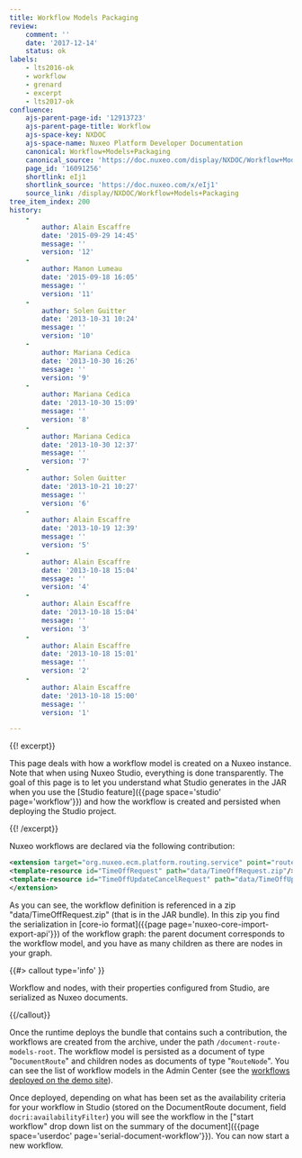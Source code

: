 ```yaml
---
title: Workflow Models Packaging
review:
    comment: ''
    date: '2017-12-14'
    status: ok
labels:
    - lts2016-ok
    - workflow
    - grenard
    - excerpt
    - lts2017-ok
confluence:
    ajs-parent-page-id: '12913723'
    ajs-parent-page-title: Workflow
    ajs-space-key: NXDOC
    ajs-space-name: Nuxeo Platform Developer Documentation
    canonical: Workflow+Models+Packaging
    canonical_source: 'https://doc.nuxeo.com/display/NXDOC/Workflow+Models+Packaging'
    page_id: '16091256'
    shortlink: eIj1
    shortlink_source: 'https://doc.nuxeo.com/x/eIj1'
    source_link: /display/NXDOC/Workflow+Models+Packaging
tree_item_index: 200
history:
    -
        author: Alain Escaffre
        date: '2015-09-29 14:45'
        message: ''
        version: '12'
    -
        author: Manon Lumeau
        date: '2015-09-18 16:05'
        message: ''
        version: '11'
    -
        author: Solen Guitter
        date: '2013-10-31 10:24'
        message: ''
        version: '10'
    -
        author: Mariana Cedica
        date: '2013-10-30 16:26'
        message: ''
        version: '9'
    -
        author: Mariana Cedica
        date: '2013-10-30 15:09'
        message: ''
        version: '8'
    -
        author: Mariana Cedica
        date: '2013-10-30 12:37'
        message: ''
        version: '7'
    -
        author: Solen Guitter
        date: '2013-10-21 10:27'
        message: ''
        version: '6'
    -
        author: Alain Escaffre
        date: '2013-10-19 12:39'
        message: ''
        version: '5'
    -
        author: Alain Escaffre
        date: '2013-10-18 15:04'
        message: ''
        version: '4'
    -
        author: Alain Escaffre
        date: '2013-10-18 15:04'
        message: ''
        version: '3'
    -
        author: Alain Escaffre
        date: '2013-10-18 15:01'
        message: ''
        version: '2'
    -
        author: Alain Escaffre
        date: '2013-10-18 15:00'
        message: ''
        version: '1'

---
```

{{! excerpt}}

This page deals with how a workflow model is created on a Nuxeo instance. Note that when using Nuxeo Studio, everything is done transparently. The goal of this page is to let you understand what Studio generates in the JAR when you use the [Studio feature]({{page space='studio' page='workflow'}}) and how the workflow is created and persisted when deploying the Studio project.

{{! /excerpt}}

Nuxeo workflows are declared via the following contribution:

```xml
<extension target="org.nuxeo.ecm.platform.routing.service" point="routeModelImporter">
<template-resource id="TimeOffRequest" path="data/TimeOffRequest.zip"/>
<template-resource id="TimeOffUpdateCancelRequest" path="data/TimeOffUpdateCancelRequest.zip"/>
</extension>
```

As you can see, the workflow definition is referenced in a zip "data/TimeOffRequest.zip" (that is in the JAR bundle). In this zip you find the serialization in [core-io format]({{page page='nuxeo-core-import-export-api'}}) of the workflow graph: the parent document corresponds to the workflow model, and you have as many children as there are nodes in your graph.

{{#> callout type='info' }}

Workflow and nodes, with their properties configured from Studio, are serialized as Nuxeo documents.

{{/callout}}

Once the runtime deploys the bundle that contains such a contribution, the workflows are created from the archive, under the path `/document-route-models-root`. The workflow model is persisted as a document of type "`DocumentRoute`" and children nodes as documents of type "`RouteNode`". You can see the list of workflow models in the Admin Center (see the [workflows deployed on the demo site](http://demo.nuxeo.com/nuxeo/nxadmin/default@view_admin?tabIds=MAIN_TABS%3Aadmin%2CNUXEO_ADMIN%3Atab.admin.workflow)).

Once deployed, depending on what has been set as the availability criteria for your workflow in Studio (stored on the DocumentRoute document, field `docri:availabilityFilter`) you will see the workflow in the ["start workflow" drop down list on the summary of the document]({{page space='userdoc' page='serial-document-workflow'}}). You can now start a new workflow.
